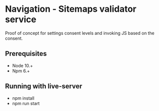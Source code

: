# Navigation - Sitemaps validator service

Proof of concept for settings consent levels and invoking JS based on the consent.

## Prerequisites

- Node 10.+
- Npm 6.+

## Running with live-server

- npm install
- npm run start
